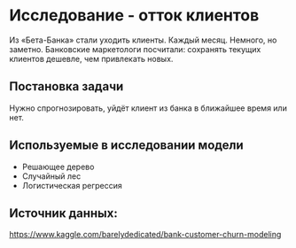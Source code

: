 # Исследование - отток клиентов
Из «Бета-Банка» стали уходить клиенты. Каждый месяц. Немного, но заметно. 
Банковские маркетологи посчитали: сохранять текущих клиентов дешевле, чем привлекать новых.

## Постановка задачи
Нужно спрогнозировать, уйдёт клиент из банка в ближайшее время или нет.

## Используемые в исследовании модели
* Решающее дерево
* Случайный лес
* Логистическая регрессия

## Источник данных:
<https://www.kaggle.com/barelydedicated/bank-customer-churn-modeling>
